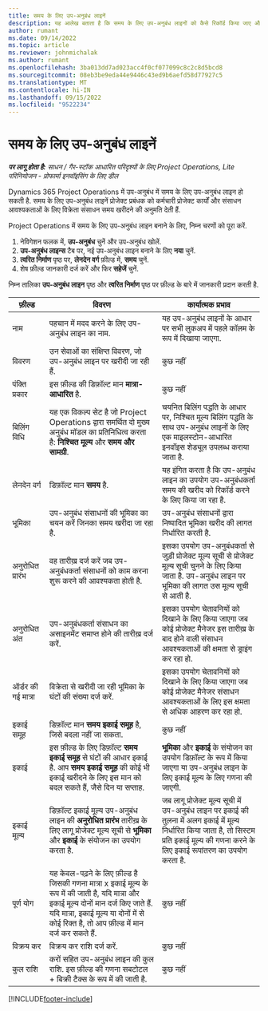 ```yaml
---
title: समय के लिए उप-अनुबंध लाइनें
description: यह आलेख बताता है कि समय के लिए उप-अनुबंध लाइनों को कैसे रिकॉर्ड किया जाए और विक्रेताओं से समय की खरीद को रिकॉर्ड किया जाए।
author: rumant
ms.date: 09/14/2022
ms.topic: article
ms.reviewer: johnmichalak
ms.author: rumant
ms.openlocfilehash: 3ba013dd7ad023acc4f0cf077099c8c2c8d5bcd8
ms.sourcegitcommit: 08eb3be9eda44e9446c43ed9b6aefd58d77927c5
ms.translationtype: MT
ms.contentlocale: hi-IN
ms.lasthandoff: 09/15/2022
ms.locfileid: "9522234"
---
```

# <a name="subcontract-lines-for-time"></a>समय के लिए उप-अनुबंध लाइनें

_**पर लागू होता है:** साधन / गैर-स्टॉक आधारित परिदृश्यों के लिए Project Operations, Lite परिनियोजन - प्रोफार्मा इनवॉइसिंग के लिए डील_

Dynamics 365 Project Operations में उप-अनुबंध में समय के लिए उप-अनुबंध लाइन हो सकती है. समय के लिए उप-अनुबंध लाइनें प्रोजेक्ट प्रबंधक को कर्मचारी प्रोजेक्ट कार्यों और संसाधन आवश्यकताओं के लिए विक्रेता संसाधन समय खरीदने की अनुमति देती हैं.

Project Operations में समय के लिए उप-अनुबंध लाइन बनाने के लिए, निम्न चरणों को पूरा करें.

1. नेविगेशन फलक में, **उप-अनुबंध** चुनें और उप-अनुबंध खोलें.
2. **उप-अनुबंध लाइन्स** टैब पर, नई उप-अनुबंध लाइन बनाने के लिए **नया** चुनें.
3. **त्वरित निर्माण** पृष्ठ पर, **लेनदेन वर्ग** फ़ील्ड में, **समय** चुनें.
4. शेष फ़ील्ड जानकारी दर्ज करें और फिर **सहेजें** चुनें.

  निम्न तालिका **उप-अनुबंध लाइन** पृष्ठ और **त्वरित निर्माण** पृष्ठ पर फ़ील्ड के बारे में जानकारी प्रदान करती है.

| **फ़ील्ड** | **विवरण** | **कार्यात्मक प्रभाव** |
| --- | --- | --- |
| नाम | पहचान में मदद करने के लिए उप-अनुबंध लाइन का नाम. | यह उप-अनुबंध लाइनों के आधार पर सभी लुकअप में पहले कॉलम के रूप में दिखाया जाएगा. |
| विवरण | उन सेवाओं का संक्षिप्त विवरण, जो उप-अनुबंध लाइन पर खरीदी जा रही हैं. |कुछ नहीं |
| पंक्ति प्रकार |   इस फ़ील्ड की डिफ़ॉल्ट मान **मात्रा-आधारित** है.| कुछ नहीं |
| बिलिंग विधि | यह एक विकल्प सेट है जो Project Operations द्वारा समर्थित दो मुख्य अनुबंध मॉडल का प्रतिनिधित्व करता है: **निश्चित मूल्य** और **समय और सामग्री**. | चयनित बिलिंग पद्धति के आधार पर, निश्चित मूल्य बिलिंग पद्धति के साथ उप-अनुबंध लाइनों के लिए एक माइलस्टोन-आधारित इनवॉइस शेड्यूल उपलब्ध कराया जाता है. |
| लेनदेन वर्ग | डिफ़ॉल्ट मान **समय** है. | यह इंगित करता है कि उप-अनुबंध लाइन का उपयोग उप-अनुबंधकर्ता समय की खरीद को रिकॉर्ड करने के लिए किया जा रहा है. |
| भूमिका | उप-अनुबंध संसाधनों की भूमिका का चयन करें जिनका समय खरीदा जा रहा है. | उप-अनुबंध संसाधनों द्वारा निष्पादित भूमिका खरीद की लागत निर्धारित करती है. |
| अनुरोधित प्रारंभ | वह तारीख़ दर्ज करें जब उप-अनुबंधकर्ता संसाधनों को काम करना शुरू करने की आवश्यकता होती है. | इसका उपयोग उप-अनुबंधकर्ता से जुड़ी प्रोजेक्ट मूल्य सूची से प्रोजेक्ट मूल्य सूची चुनने के लिए किया जाता है. उप-अनुबंध लाइन पर भूमिका की लागत उस मूल्य सूची से आती है. |
| अनुरोधित अंत | उप-अनुबंधकर्ता संसाधन का असाइनमेंट समाप्त होने की तारीख़ दर्ज करें. | इसका उपयोग चेतावनियों को दिखाने के लिए किया जाएगा जब कोई प्रोजेक्ट मैनेजर इस तारीख़ के बाद होने वाली संसाधन आवश्यकताओं की क्षमता से ड्राइंग कर रहा हो. |
| ऑर्डर की गई मात्रा | विक्रेता से खरीदी जा रही भूमिका के घंटों की संख्या दर्ज करें. | इसका उपयोग चेतावनियों को दिखाने के लिए किया जाएगा जब कोई प्रोजेक्ट मैनेजर संसाधन आवश्यकताओं के लिए इस क्षमता से अधिक आहरण कर रहा हो. |
| इकाई समूह | डिफ़ॉल्ट मान **समय इकाई समूह** है, जिसे बदला नहीं जा सकता. | कुछ नहीं|
| इकाई | इस फ़ील्ड के लिए डिफ़ॉल्ट **समय इकाई समूह** से घंटों की आधार इकाई है. आप **समय इकाई समूह** की कोई भी इकाई खरीदने के लिए इस मान को बदल सकते हैं, जैसे दिन या सप्ताह. | **भूमिका** और **इकाई** के संयोजन का उपयोग डिफ़ॉल्ट के रूप में किया जाएगा या उप-अनुबंध लाइन के लिए इकाई मूल्य के लिए गणना की जाएगी. |
| इकाई मूल्य | डिफ़ॉल्ट इकाई मूल्य उप-अनुबंध लाइन की **अनुरोधित प्रारंभ** तारीख़ के लिए लागू प्रोजेक्ट मूल्य सूची से **भूमिका** और **इकाई** के संयोजन का उपयोग करता है. | जब लागू प्रोजेक्ट मूल्य सूची में उप-अनुबंध लाइन पर इकाई की तुलना में अलग इकाई में मूल्य निर्धारित किया जाता है, तो सिस्टम प्रति इकाई मूल्य की गणना करने के लिए इकाई रूपांतरण का उपयोग करता है. |
| पूर्ण योग |    यह केवल-पढ़ने के लिए फ़ील्ड है जिसकी गणना मात्रा x इकाई मूल्य के रूप में की जाती है, यदि मात्रा और इकाई मूल्य दोनों मान दर्ज किए जाते हैं. यदि मात्रा, इकाई मूल्य या दोनों में से कोई रिक्त है, तो आप फ़ील्ड में मान दर्ज कर सकते हैं. | कुछ नहीं|
| विक्रय कर |   विक्रय कर राशि दर्ज करें. |कुछ नहीं |
| कुल राशि | करों सहित उप-अनुबंध लाइन की कुल राशि. इस फ़ील्ड की गणना सबटोटल + बिक्री टैक्स के रूप में की जाती है.|कुछ नहीं |

[!INCLUDE[footer-include](../../includes/footer-banner.md)]
